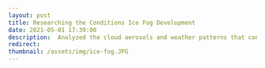 ```yaml
---
layout: post
title: Researching the Conditions Ice Fog Development
date: 2021-05-01 17:39:00
description:  Analyzed the cloud aerosols and weather patterns that contribute to the formation of low altitude ice fog, which has historically been difficult to simulate for climate models and aviation weather predictions. LIDAR sateliete imagery was collected from NASA's CALIPSO earth observation satelitte as it made passes above a research station in northern Alaska. 
redirect: 
thumbnail: /assets/img/ice-fog.JPG
---
```


